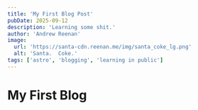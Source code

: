 ```yaml
---
title: 'My First Blog Post'
pubDate: 2025-09-12
description: 'Learning some shit.'
author: 'Andrew Reenan'
image:
  url: 'https://santa-cdn.reenan.me/img/santa_coke_lg.png'
  alt: 'Santa.  Coke.'
tags: ['astro', 'blogging', 'learning in public']
---
```


# My First Blog